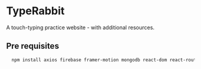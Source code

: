 
# TypeRabbit

A touch-typing practice website - with additional resources.





## Pre requisites



```bash
  npm install axios firebase framer-motion mongodb react-dom react-router-dom tailwindcss recharts
